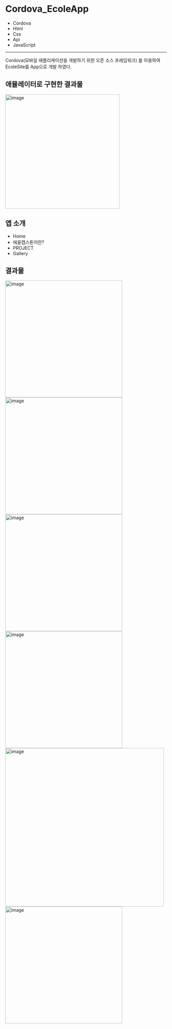# Cordova_EcoleApp

- Cordova
- Html
- Css
- Api
- JavaScript
---

Cordova(모바일 애플리케이션을 개발하기 위한 오픈 소스 프레임워크) 를 이용하여 EcoleSite를 App으로 개발 하였다.    

## 애뮬레이터로 구현한 결과물   
<img width="357" alt="image" src="https://github.com/ojingjing/Cordova_EcoleApp/assets/48702158/a33243e8-d6fd-47f9-92d6-691b02bb7a18">    

## 앱 소개  
- Home
- 에꼴캡스톤이란?
- PROJECT
- Gallery

## 결과물   

<img width="365" alt="image" src="https://github.com/ojingjing/Cordova_EcoleApp/assets/48702158/ec2591f1-e808-4fd6-8649-853562530502">
<img width="365" alt="image" src="https://github.com/ojingjing/Cordova_EcoleApp/assets/48702158/036f6992-c365-4cb9-8321-8a1ffc6322d3">
<img width="365" alt="image" src="https://github.com/ojingjing/Cordova_EcoleApp/assets/48702158/a01c2940-042c-4f48-9432-9f061f2ff3d1">
<img width="365" alt="image" src="https://github.com/ojingjing/Cordova_EcoleApp/assets/48702158/7d65aef4-fc4d-4067-8c9c-bee7e7bf9c67">
<img width="495" alt="image" src="https://github.com/ojingjing/Cordova_EcoleApp/assets/48702158/5ac14f18-b90f-4836-a66c-7fb0cab15081">
<img width="365" alt="image" src="https://github.com/ojingjing/Cordova_App/assets/48702158/f39b5697-7f10-4516-b87e-e6b203a02a7b">

